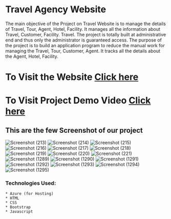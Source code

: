 # Travel Agency Website
The main objective of the Project on Travel Website is to manage the details of Travel, Tour, Agent, Hotel, Facility. It manages all the information about Travel, Customer, Facility. Travel. The project is totally built at administrative end and thus only the administrator is guaranteed access. The purpose of the project is to build an application program to reduce the manual work for managing the Travel, Tour, Customer, Agent. It tracks all the details about the Agent, Hotel, Facility.

#  To Visit the Website  [Click here](http://98.70.41.113/) 

# To Visit Project Demo Video [Click here](https://youtu.be/UqVu0K8JunE)

## This are the few Screenshot of our project
![Screenshot (213)](https://github.com/ShubhamShinde22/FRT--Travel_Agency/assets/94630914/e1cfb93c-314c-435a-98b2-d4c9a52f3873)
![Screenshot (214)](https://github.com/ShubhamShinde22/FRT--Travel_Agency/assets/94630914/d48d7e70-2dd3-42e2-816e-fbc909b110ce)
![Screenshot (215)](https://github.com/ShubhamShinde22/FRT--Travel_Agency/assets/94630914/45b85b6e-f359-48ba-8682-7ff19c53840d)
![Screenshot (216)](https://github.com/ShubhamShinde22/FRT--Travel_Agency/assets/94630914/4069dc0f-c46d-4da9-ab9d-21d3532d7f56)
![Screenshot (217)](https://github.com/ShubhamShinde22/FRT--Travel_Agency/assets/94630914/1509db90-7898-4198-b220-0b148d4b962a)
![Screenshot (218)](https://github.com/ShubhamShinde22/FRT--Travel_Agency/assets/94630914/a4a7744c-a9d3-460b-b3e7-039b494a5503)
![Screenshot (219)](https://github.com/ShubhamShinde22/FRT--Travel_Agency/assets/94630914/c34e8e2f-b92a-47d0-8649-678f51470f51)
![Screenshot (220)](https://github.com/ShubhamShinde22/FRT--Travel_Agency/assets/94630914/11041673-fe52-457b-a641-65b1311138dd)
![Screenshot (221)](https://github.com/ShubhamShinde22/FRT--Travel_Agency/assets/94630914/c75ba5b8-cd0a-4281-9297-a6d4c0e647dd)
![Screenshot (1289)](https://github.com/ShubhamShinde22/FRT--Travel_Agency/assets/94630914/01286263-1e09-4fd0-92e4-3731e9a8c343)
![Screenshot (1290)](https://github.com/ShubhamShinde22/FRT--Travel_Agency/assets/94630914/9bcf25ac-6458-43e5-b600-37dd5e0c2b51)
![Screenshot (1291)](https://github.com/ShubhamShinde22/FRT--Travel_Agency/assets/94630914/5860756e-cb2f-429e-bf37-c72325adfdcc)
![Screenshot (1292)](https://github.com/ShubhamShinde22/FRT--Travel_Agency/assets/94630914/6575c783-6e01-4814-a307-8f114e5386f5)
![Screenshot (1293)](https://github.com/ShubhamShinde22/FRT--Travel_Agency/assets/94630914/79459442-d4a4-4943-818b-0c396015875c)
![Screenshot (1294)](https://github.com/ShubhamShinde22/FRT--Travel_Agency/assets/94630914/a62a7de5-fd6d-45a0-99b8-81da9acf7aff)
![Screenshot (1295)](https://github.com/ShubhamShinde22/FRT--Travel_Agency/assets/94630914/95dbd9b7-e56c-45f8-baee-536c84dbdec4)



### Technologies Used:
    * Azure (for Hosting)
    * HTML
    * CSS
    * Bootstrap
    * Javascript
      
